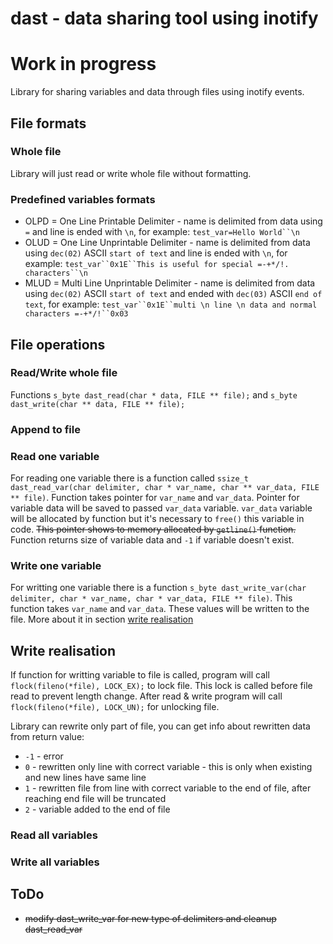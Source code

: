 dast - data sharing tool using inotify
==========

# __Work in progress__

Library for sharing variables and data through files using inotify events.


## File formats

### Whole file

Library will just read or write whole file without formatting.

### Predefined variables formats

 * OLPD = One Line Printable Delimiter - name is delimited from data using `=` and line is ended with `\n`, for example: `test_var=Hello World``\n`
 * OLUD = One Line Unprintable Delimiter - name is delimited from data using `dec(02)` ASCII `start of text` and line is ended with `\n`, for example: `test_var``0x1E``This is useful for special =-+*/!. characters``\n`
 * MLUD = Multi Line Unprintable Delimiter - name is delimited from data using `dec(02)` ASCII `start of text` and ended with `dec(03)` ASCII `end of text`, for example:  `test_var``0x1E``multi \n line \n data and normal characters =-+*/!``0x03`

## File operations

### Read/Write whole file

Functions `s_byte dast_read(char * data, FILE ** file);` and `s_byte dast_write(char ** data, FILE ** file);`

### Append to file

### Read one variable

For reading one variable there is a function called `ssize_t dast_read_var(char delimiter, char * var_name, char ** var_data, FILE ** file)`.
Function takes pointer for `var_name` and `var_data`. Pointer for variable data will be saved to passed `var_data` variable. `var_data` variable will be allocated by function but it's necessary to `free()` this variable in code. ~~This pointer shows to memory allocated by `getline()` function.~~ Function returns size of variable data and `-1` if variable doesn't exist.

### Write one variable

For writting one variable there is a function `s_byte dast_write_var(char delimiter, char * var_name, char * var_data, FILE ** file)`.
This function takes `var_name` and `var_data`. These values will be written to the file. More about it in section [write realisation](#write-realisation)


## Write realisation

If function for writting variable to file is called, program will call `flock(fileno(*file), LOCK_EX);` to lock file. This lock is called before file read to prevent length change. After read & write program will call `flock(fileno(*file), LOCK_UN);` for unlocking file.

Library can rewrite only part of file, you can get info about rewritten data from return value:

 - `-1` - error
 - `0` - rewritten only line with correct variable - this is only when existing and new lines have same line
 - `1` - rewritten file from line with correct variable to the end of file, after reaching end file will be truncated
 - `2` - variable added to the end of file


### Read all variables

### Write all variables


## ToDo

 - ~~modify dast_write_var for new type of delimiters and cleanup dast_read_var~~

